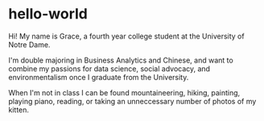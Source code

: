 # hello-world

Hi! My name is Grace, a fourth year college student at the University of Notre Dame.

I'm double majoring in Business Analytics and Chinese, and want to combine my passions for data science, social advocacy, and environmentalism once I graduate from the University.

When I'm not in class I can be found mountaineering, hiking, painting, playing piano, reading, or taking an unneccessary number of photos of my kitten. 
